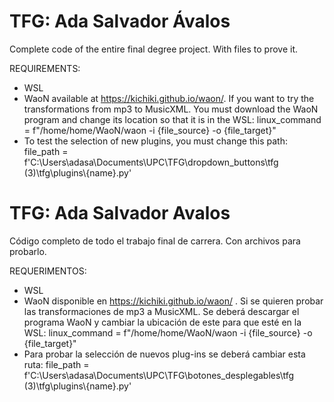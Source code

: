 # TFG: Ada Salvador Ávalos
Complete code of the entire final degree project. With files to prove it.

REQUIREMENTS:
- WSL
- WaoN available at https://kichiki.github.io/waon/. If you want to try the transformations from mp3 to MusicXML. You must download the WaoN program and change its location so that it is in the WSL:
 linux_command = f"/home/home/WaoN/waon -i {file_source} -o {file_target}"
- To test the selection of new plugins, you must change this path:
 file_path = f'C:\\Users\\adasa\\Documents\\UPC\\TFG\\dropdown_buttons\\tfg (3)\\tfg\\plugins\\{name}.py'

# TFG: Ada Salvador Avalos
Código completo de todo el trabajo final de carrera. Con archivos para probarlo. 

REQUERIMENTOS:
- WSL
- WaoN disponible en https://kichiki.github.io/waon/ . Si se quieren probar las transformaciones de mp3 a MusicXML. Se deberá descargar el programa WaoN y cambiar la ubicación de este para que esté en la WSL:
            linux_command = f"/home/home/WaoN/waon -i {file_source} -o {file_target}"
- Para probar la selección de nuevos plug-ins se deberá cambiar esta ruta:
           file_path = f'C:\\Users\\adasa\\Documents\\UPC\\TFG\\botones_desplegables\\tfg (3)\\tfg\\plugins\\{name}.py'  

